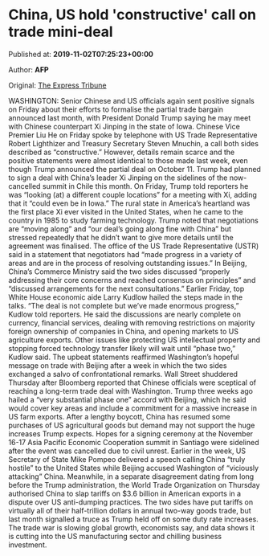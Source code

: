 
# China, US hold 'constructive' call on trade mini-deal

Published at: **2019-11-02T07:25:23+00:00**

Author: **AFP**

Original: [The Express Tribune](https://tribune.com.pk/story/2092038/3-china-us-hold-constructive-call-trade-mini-deal/)

WASHINGTON: Senior Chinese and US officials again sent positive signals on Friday about their efforts to formalise the partial trade bargain announced last month, with President Donald Trump saying he may meet with Chinese counterpart Xi Jinping in the state of Iowa.
Chinese Vice Premier Liu He on Friday spoke by telephone with US Trade Representative Robert Lighthizer and Treasury Secretary Steven Mnuchin, a call both sides described as “constructive.”
However, details remain scarce and the positive statements were almost identical to those made last week, even though Trump announced the partial deal on October 11.
Trump had planned to sign a deal with China’s leader Xi Jinping on the sidelines of the now-cancelled summit in Chile this month.
On Friday, Trump told reporters he was “looking (at) a different couple locations” for a meeting with Xi, adding that it “could even be in Iowa.”
The rural state in America’s heartland was the first place Xi ever visited in the United States, when he came to the country in 1985 to study farming technology.
Trump noted that negotiations are “moving along” and “our deal’s going along fine with China” but stressed repeatedly that he didn’t want to give more details until the agreement was finalised.
The office of the US Trade Representative (USTR) said in a statement that negotiators had “made progress in a variety of areas and are in the process of resolving outstanding issues.”
In Beijing, China’s Commerce Ministry said the two sides discussed “properly addressing their core concerns and reached consensus on principles” and “discussed arrangements for the next consultations.”
Earlier Friday, top White House economic aide Larry Kudlow hailed the steps made in the talks.
“The deal is not complete but we’ve made enormous progress,” Kudlow told reporters.
He said the discussions are nearly complete on currency, financial services, dealing with removing restrictions on majority foreign ownership of companies in China, and opening markets to US agriculture exports.
Other issues like protecting US intellectual property and stopping forced technology transfer likely will wait until “phase two,” Kudlow said.
The upbeat statements reaffirmed Washington’s hopeful message on trade with Beijing after a week in which the two sides exchanged a salvo of confrontational remarks.
Wall Street shuddered Thursday after Bloomberg reported that Chinese officials were sceptical of reaching a long-term trade deal with Washington.
Trump three weeks ago hailed a “very substantial phase one” accord with Beijing, which he said would cover key areas and include a commitment for a massive increase in US farm exports.
After a lengthy boycott, China has resumed some purchases of US agricultural goods but demand may not support the huge increases Trump expects.
Hopes for a signing ceremony at the November 16-17 Asia Pacific Economic Cooperation summit in Santiago were sidelined after the event was cancelled due to civil unrest.
Earlier in the week, US Secretary of State Mike Pompeo delivered a speech calling China “truly hostile” to the United States while Beijing accused Washington of “viciously attacking” China.
Meanwhile, in a separate disagreement dating from long before the Trump administration, the World Trade Organization on Thursday authorised China to slap tariffs on $3.6 billion in American exports in a dispute over US anti-dumping practices.
The two sides have put tariffs on virtually all of their half-trillion dollars in annual two-way goods trade, but last month signalled a truce as Trump held off on some duty rate increases.
The trade war is slowing global growth, economists say, and data shows it is cutting into the US manufacturing sector and chilling business investment.
